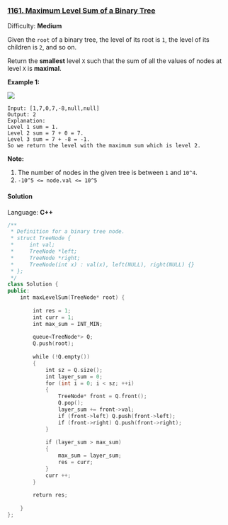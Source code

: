 ### [1161\. Maximum Level Sum of a Binary Tree](https://leetcode.com/problems/maximum-level-sum-of-a-binary-tree/)

Difficulty: **Medium**


Given the `root` of a binary tree, the level of its root is `1`, the level of its children is `2`, and so on.

Return the **smallest** level `X` such that the sum of all the values of nodes at level `X` is **maximal**.

**Example 1:**

**![](https://assets.leetcode.com/uploads/2019/05/03/capture.JPG)**

```
Input: [1,7,0,7,-8,null,null]
Output: 2
Explanation:
Level 1 sum = 1.
Level 2 sum = 7 + 0 = 7.
Level 3 sum = 7 + -8 = -1.
So we return the level with the maximum sum which is level 2.
```

**Note:**

1.  The number of nodes in the given tree is between `1` and `10^4`.
2.  `-10^5 <= node.val <= 10^5`


#### Solution

Language: **C++**

```c++
/**
 * Definition for a binary tree node.
 * struct TreeNode {
 *     int val;
 *     TreeNode *left;
 *     TreeNode *right;
 *     TreeNode(int x) : val(x), left(NULL), right(NULL) {}
 * };
 */
class Solution {
public:
    int maxLevelSum(TreeNode* root) {
        
        int res = 1;
        int curr = 1;
        int max_sum = INT_MIN;
        
        queue<TreeNode*> Q;
        Q.push(root);
        
        while (!Q.empty())
        {
            int sz = Q.size();
            int layer_sum = 0;
            for (int i = 0; i < sz; ++i)
            {
                TreeNode* front = Q.front();
                Q.pop();
                layer_sum += front->val;
                if (front->left) Q.push(front->left);
                if (front->right) Q.push(front->right);
            }
            
            if (layer_sum > max_sum)
            {
                max_sum = layer_sum;
                res = curr;
            }
            curr ++;
        }
        
        return res;
        
    }
};
```
